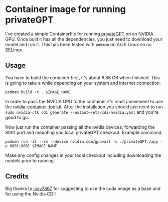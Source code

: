 # Container image for running privateGPT

I've created a simple Containerfile for running
[privateGPT](https://github.com/imartinez/privateGPT) on an NVIDIA GPU. Once
built it has all the dependencies, you just need to download your model and run
it. This has been tested with `podman` on Arch Linux so no SELinux.

## Usage

You have to build the container first, it's about 6.36 GB when finished. This
is going to take a while depending on your system and internet connection.

```
podman build -t . $IMAGE_NAME
```

In order to pass the NVIDIA GPU to the container it's most convenient to use
the
[nvidia-container-toolkit](https://docs.nvidia.com/datacenter/cloud-native/container-toolkit/latest/install-guide.html).
After the installation you should just need to run `sudo nvidia-ctk cdi
generate --output=/etc/cdi/nvidia.yaml` and you're good to go.

Now just run the container passing all the nvidia devices, forwarding the 8001
port and mounting you local privateGPT checkout. Example command:

```
podman run -it --rm --device nvidia.com/gpu=all -v ./privateGPT:/app -p 8001:8001 $IMAGE_NAME
```

Make any config changes in your local checkout including downloading the models prior to running.

## Credits

Big thanks to [icsy7867](https://github.com/icsy7867) for suggesting to use the cuda image as a base and for
using the Nvidia CDI!
